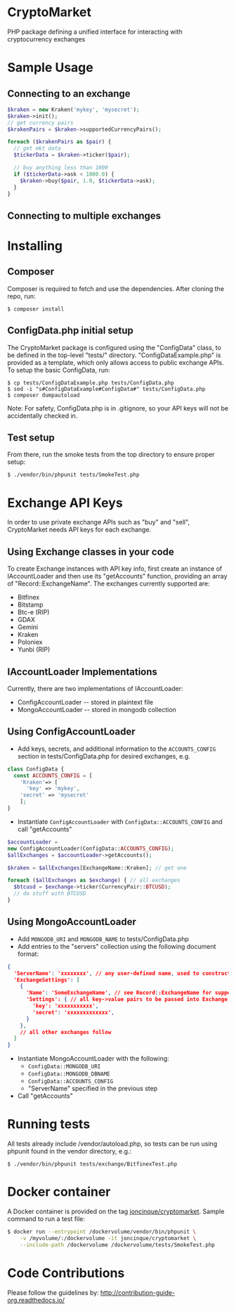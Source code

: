 # CryptoMarket
PHP package defining a unified interface for interacting with cryptocurrency exchanges

# Sample Usage

## Connecting to an exchange

```php
$kraken = new Kraken('mykey', 'mysecret');
$kraken->init();
// get currency pairs
$krakenPairs = $kraken->supportedCurrencyPairs();

foreach ($krakenPairs as $pair) {
  // get mkt data
  $tickerData = $kraken->ticker($pair);

  // buy anything less than 1000
  if ($tickerData->ask < 1000.0) {
    $kraken->buy($pair, 1.0, $tickerData->ask);
  }
}
```

## Connecting to multiple exchanges

# Installing

## Composer

Composer is required to fetch and use the dependencies.  After cloning the repo,
run:

    $ composer install

## ConfigData.php initial setup

The CryptoMarket package is configured using the "ConfigData" class, to 
be defined in the top-level "tests/" directory.  "ConfigDataExample.php" 
is provided as a template, which only allows access to public exchange APIs. To
setup the basic ConfigData, run:

    $ cp tests/ConfigDataExample.php tests/ConfigData.php
    $ sed -i "s#ConfigDataExample#ConfigData#" tests/ConfigData.php
    $ composer dumpautoload

Note: For safety, ConfigData.php is in .gitignore, so your API keys will 
not be accidentally checked in.

## Test setup

From there, run the smoke tests from the top directory to ensure proper setup:

    $ ./vendor/bin/phpunit tests/SmokeTest.php

# Exchange API Keys

In order to use private exchange APIs such as "buy" and "sell", CryptoMarket 
needs API keys for each exchange.

## Using Exchange classes in your code

To create Exchange instances with API key info, first create an instance of 
IAccountLoader and then use its "getAccounts" function, providing an array of 
"Record::ExchangeName".  The exchanges currently supported are:

  * Bitfinex
  * Bitstamp
  * Btc-e (RIP)
  * GDAX
  * Gemini
  * Kraken
  * Poloniex
  * Yunbi (RIP)

## IAccountLoader Implementations

Currently, there are two implementations of IAccountLoader: 

  * ConfigAccountLoader -- stored in plaintext file
  * MongoAccountLoader -- stored in mongodb collection

## Using ConfigAccountLoader

  * Add keys, secrets, and additional information to the `ACCOUNTS_CONFIG` section
  in tests/ConfigData.php for desired exchanges, e.g.

```php
class ConfigData {
  const ACCOUNTS_CONFIG = [
    'Kraken'=> [
      'key' => 'mykey',
    'secret' => 'mysecret'
    ];
}
```

  * Instantiate `ConfigAccountLoader` with `ConfigData::ACCOUNTS_CONFIG` and call "getAccounts"

```php
$accountLoader =
new ConfigAccountLoader(ConfigData::ACCOUNTS_CONFIG);
$allExchanges = $accountLoader->getAccounts();

$kraken = $allExchanges[ExchangeName::Kraken]; // get one

foreach ($allExchanges as $exchange) { // all exchanges
  $btcusd = $exchange->ticker(CurrencyPair::BTCUSD);
  // do stuff with BTCUSD
}
```

## Using MongoAccountLoader

  * Add `MONGODB_URI` and `MONGODB_NAME` to tests/ConfigData.php
  * Add entries to the "servers" collection using the following document format:

```json
{
  'ServerName': 'xxxxxxxx', // any user-defined name, used to construct MongoAccountLoader
  'ExchangeSettings': [
    {
      'Name': 'SomeExchangeName', // see Record::ExchangeName for supported names
      'Settings': { // all key->value pairs to be passed into Exchange, e.g:
        'key': 'xxxxxxxxxxx',
        'secret': 'xxxxxxxxxxxxx',
      }
    },
    // all other exchanges follow
  ]
}
```

  * Instantiate MongoAccountLoader with the following:
    - `ConfigData::MONGODB_URI`
    - `ConfigData::MONGODB_DBNAME`
    - `ConfigData::ACCOUNTS_CONFIG`
    - "ServerName" specified in the previous step
  * Call "getAccounts"

# Running tests

All tests already include /vendor/autoload.php, so tests can be run using phpunit
found in the vendor directory, e.g.:

    $ ./vendor/bin/phpunit tests/exchange/BitfinexTest.php

# Docker container

A Docker container is provided on the tag [joncinque/cryptomarket](https://hub.docker.com/r/joncinque/cryptomarket/).
Sample command to run a test file:

```bash
$ docker run --entrypoint /dockervolume/vendor/bin/phpunit \
    -v /myvolume/:/dockervolume -it joncinque/cryptomarket \
    --include-path /dockervolume /dockervolume/tests/SmokeTest.php
```
    
# Code Contributions

Please follow the guidelines by: http://contribution-guide-org.readthedocs.io/

